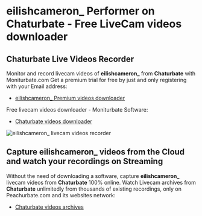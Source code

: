 # eilishcameron_ Performer on Chaturbate - Free LiveCam videos downloader

## Chaturbate Live Videos Recorder

Monitor and record livecam videos of **eilishcameron_** from **Chaturbate** with Moniturbate.com
Get a premium trial for free by just and only registering with your Email address:
* [eilishcameron_ Premium videos downloader](https://moniturbate.com/request-demo-licence-key.html)

Free livecam videos downloader - Moniturbate Software:
* [Chaturbate videos downloader](https://moniturbate.com/moniturbate-download-software.html)

![eilishcameron_ livecam videos recorder](https://peachurnet.com/templates/moniturbate-software.png)


## Capture eilishcameron_ videos from the Cloud and watch your recordings on Streaming

Without the need of downloading a software, capture **eilishcameron_** livecam videos from **Chaturbate** 100% online.
Watch Livecam archives from **Chaturbate** unlimitedly from thousands of existing recordings, only on Peachurbate.com and its websites network:
* [Chaturbate videos archives](https://peachurnet.com/)
